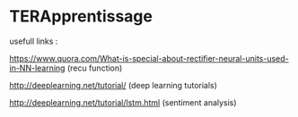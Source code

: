 # TERApprentissage

usefull links :

https://www.quora.com/What-is-special-about-rectifier-neural-units-used-in-NN-learning  (recu function)


http://deeplearning.net/tutorial/  (deep learning tutorials)


http://deeplearning.net/tutorial/lstm.html  (sentiment analysis)
